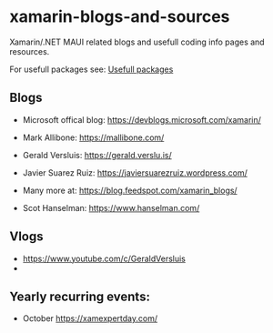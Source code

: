 # xamarin-blogs-and-sources
Xamarin/.NET MAUI related blogs and usefull coding info pages and resources.

For usefull packages see: [Usefull packages](/usefull_packages.md)


## Blogs
- Microsoft offical blog: https://devblogs.microsoft.com/xamarin/
- Mark Allibone: https://mallibone.com/
- Gerald Versluis: https://gerald.verslu.is/
- Javier Suarez Ruiz: https://javiersuarezruiz.wordpress.com/

- Many more at: https://blog.feedspot.com/xamarin_blogs/
- Scot Hanselman: https://www.hanselman.com/

## Vlogs
- https://www.youtube.com/c/GeraldVersluis
- 

## Yearly recurring events:
- October https://xamexpertday.com/



